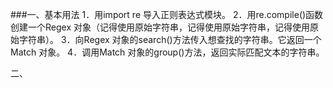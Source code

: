 ###一、基本用法
1．用import re 导入正则表达式模块。
2．用re.compile()函数创建一个Regex 对象（记得使用原始字符串，记得使用原始字符串，记得使用原始字符串）。
3．向Regex 对象的search()方法传入想查找的字符串。它返回一个Match 对象。
4．调用Match 对象的group()方法，返回实际匹配文本的字符串。

二、
